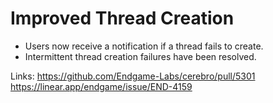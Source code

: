 # Improved Thread Creation

*   Users now receive a notification if a thread fails to create.
*   Intermittent thread creation failures have been resolved.

Links:
https://github.com/Endgame-Labs/cerebro/pull/5301
https://linear.app/endgame/issue/END-4159
